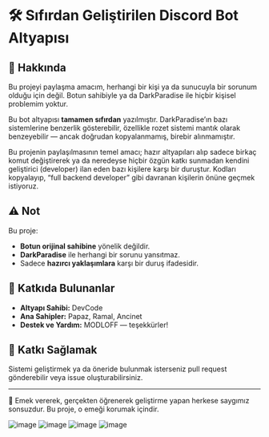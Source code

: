 
# 🛠️ Sıfırdan Geliştirilen Discord Bot Altyapısı

## 📌 Hakkında

Bu projeyi paylaşma amacım, herhangi bir kişi ya da sunucuyla bir sorunum olduğu için değil. Botun sahibiyle ya da DarkParadise ile hiçbir kişisel problemim yoktur.

Bu bot altyapısı **tamamen sıfırdan** yazılmıştır. DarkParadise’ın bazı sistemlerine benzerlik gösterebilir, özellikle rozet sistemi mantık olarak benzeyebilir — ancak doğrudan kopyalanmamış, birebir alınmamıştır.

Bu projenin paylaşılmasının temel amacı; hazır altyapıları alıp sadece birkaç komut değiştirerek ya da neredeyse hiçbir özgün katkı sunmadan kendini geliştirici (developer) ilan eden bazı kişilere karşı bir duruştur. Kodları kopyalayıp, “full backend developer” gibi davranan kişilerin önüne geçmek istiyoruz.

## ⚠️ Not

Bu proje:
- **Botun orijinal sahibine** yönelik değildir.
- **DarkParadise** ile herhangi bir sorunu yansıtmaz.
- Sadece **hazırcı yaklaşımlara** karşı bir duruş ifadesidir.

## 👥 Katkıda Bulunanlar

- **Altyapı Sahibi:** DevCode  
- **Ana Sahipler:** Papaz, Ramal, Ancinet  
- **Destek ve Yardım:** MODLOFF — teşekkürler!

## 🤝 Katkı Sağlamak

Sistemi geliştirmek ya da öneride bulunmak isterseniz pull request gönderebilir veya issue oluşturabilirsiniz.

---

🧠 Emek vererek, gerçekten öğrenerek geliştirme yapan herkese saygımız sonsuzdur. Bu proje, o emeği korumak içindir.


![image](https://cdn.discordapp.com/attachments/1387169999399157962/1387480335113130086/image-20.png?ex=685d7f42&is=685c2dc2&hm=844f22fd9a09743ccd925f00d537985be0bf457bbf140fb7b2885e15e255872a&)
![image](https://cdn.discordapp.com/attachments/1387169999399157962/1387480378083901510/rozet_js.png?ex=685d7f4c&is=685c2dcc&hm=1cfe16aab9cf59f8e063edf559c123327ee559f6f2bba80ad58ae7e2ef46bbd6&)
![image](https://cdn.discordapp.com/attachments/1387169999399157962/1387480335809384598/image-18.png?ex=685d7f42&is=685c2dc2&hm=a81d45b7a73f1598cda9991ffa864210c1d10eb264b828583a2f28cffd81d117&)
![image](https://cdn.discordapp.com/attachments/1387169999399157962/1387480336367353887/image-13.png?ex=685d7f42&is=685c2dc2&hm=d53b9e244210d7420a493ba4c8c8755b6f902dda1ce00254ae33e0c972090f69&)
